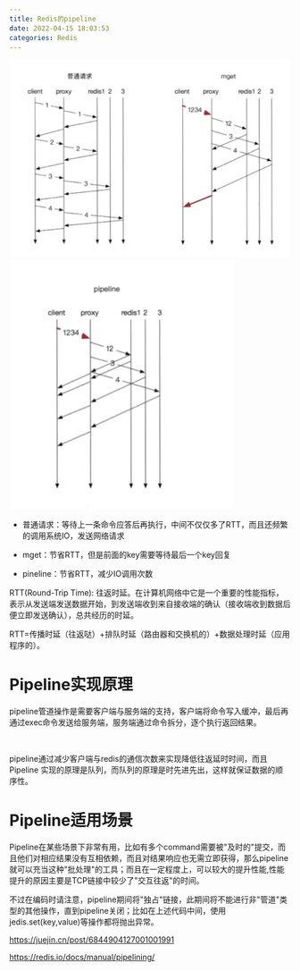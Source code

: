 ```yaml
---
title: Redis的pipeline
date: 2022-04-15 18:03:53
categories: Redis
---
```




<img src="redis_mget.png" alt="redis_mget" style="zoom:50%;" />



<img src="./redis_pipeline.png" alt="redis_pipeline" style="zoom:50%;" />





+ 普通请求：等待上一条命令应答后再执行，中间不仅仅多了RTT，而且还频繁的调用系统IO，发送网络请求

+ mget：节省RTT，但是前面的key需要等待最后一个key回复

+ pineline：节省RTT，减少IO调用次数



RTT(Round-Trip Time): 往返时延。在计算机网络中它是一个重要的性能指标，表示从发送端发送数据开始，到发送端收到来自接收端的确认（接收端收到数据后便立即发送确认），总共经历的时延。



RTT=传播时延（往返哒）+排队时延（路由器和交换机的）+数据处理时延（应用程序的）。



# Pipeline实现原理

pipeline管道操作是需要客户端与服务端的支持，客户端将命令写入缓冲，最后再通过exec命令发送给服务端，服务端通过命令拆分，逐个执行返回结果。

​    

pipeline通过减少客户端与redis的通信次数来实现降低往返延时时间，而且Pipeline 实现的原理是队列，而队列的原理是时先进先出，这样就保证数据的顺序性。

# Pipeline适用场景

  Pipeline在某些场景下非常有用，比如有多个command需要被"及时的"提交，而且他们对相应结果没有互相依赖，而且对结果响应也无需立即获得，那么pipeline就可以充当这种"批处理"的工具；而且在一定程度上，可以较大的提升性能,性能提升的原因主要是TCP链接中较少了"交互往返"的时间。

 不过在编码时请注意，pipeline期间将"独占"链接，此期间将不能进行非"管道"类型的其他操作，直到pipeline关闭；比如在上述代码中间，使用jedis.set(key,value)等操作都将抛出异常。



https://juejin.cn/post/6844904127001001991

https://redis.io/docs/manual/pipelining/

